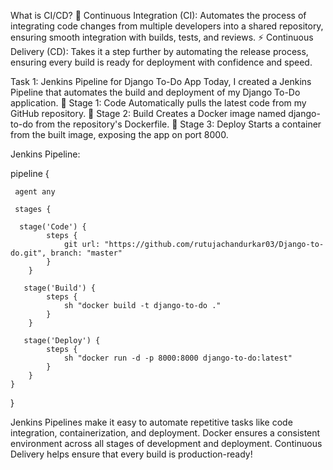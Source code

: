
What is CI/CD?
🔄 Continuous Integration (CI): Automates the process of integrating code changes from multiple developers into a shared repository, ensuring smooth integration 
 with builds, tests, and reviews.
⚡ Continuous Delivery (CD): Takes it a step further by automating the release process, ensuring every build is ready for deployment with confidence and speed.


Task 1: Jenkins Pipeline for Django To-Do App
Today, I created a Jenkins Pipeline that automates the build and deployment of my Django To-Do application.
🔸 Stage 1: Code
Automatically pulls the latest code from my GitHub repository.
🔸 Stage 2: Build
Creates a Docker image named django-to-do from the repository's Dockerfile.
🔸 Stage 3: Deploy
Starts a container from the built image, exposing the app on port 8000.

Jenkins Pipeline:


pipeline {
   
    
     agent any
   
     stages {
     
      stage('Code') {
            steps {
                git url: "https://github.com/rutujachandurkar03/Django-to-do.git", branch: "master"
            }
        }
       
       stage('Build') {
            steps {
                sh "docker build -t django-to-do ."
            }
        }
       
       stage('Deploy') {
            steps {
                sh "docker run -d -p 8000:8000 django-to-do:latest"
            }
        }
    }
}


Jenkins Pipelines make it easy to automate repetitive tasks like code integration, containerization, and deployment.
Docker ensures a consistent environment across all stages of development and deployment.
Continuous Delivery helps ensure that every build is production-ready!
